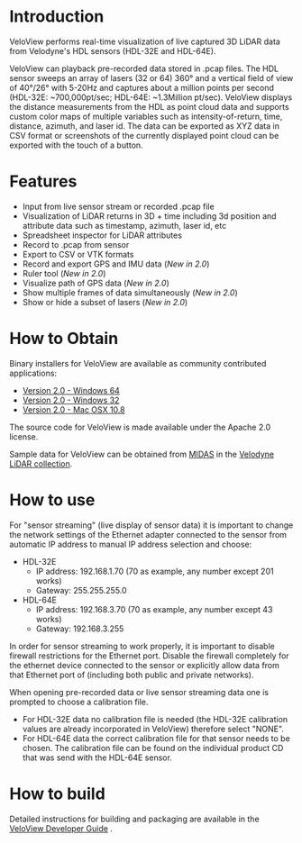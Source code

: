 # Introduction

VeloView performs real-time visualization of live captured 3D LiDAR data
from Velodyne's HDL sensors (HDL-32E and HDL-64E).

VeloView can playback pre-recorded data stored in .pcap files. The HDL
sensor sweeps an array of lasers (32 or 64) 360&deg; and a vertical field of
view of 40&deg;/26&deg; with 5-20Hz and captures about a million points per
second (HDL-32E: ~700,000pt/sec; HDL-64E: ~1.3Million pt/sec).
VeloView displays the distance measurements from the HDL as point cloud
data and supports custom color maps of multiple variables such as
intensity-of-return, time, distance, azimuth, and laser id. The data can
be exported as XYZ data in CSV format or screenshots of the currently
displayed point cloud can be exported with the touch of a button.

# Features

-   Input from live sensor stream or recorded .pcap file
-   Visualization of LiDAR returns in 3D + time including 3d position
    and attribute data such as timestamp, azimuth, laser id, etc
-   Spreadsheet inspector for LiDAR attributes
-   Record to .pcap from sensor
-   Export to CSV or VTK formats
-   Record and export GPS and IMU data (*New in 2.0*)
-   Ruler tool (*New in 2.0*)
-   Visualize path of GPS data (*New in 2.0*)
-   Show multiple frames of data simultaneously (*New in 2.0*)
-   Show or hide a subset of lasers (*New in 2.0*)

# How to Obtain

Binary installers for VeloView are available as community contributed
applications:

* [Version 2.0 - Windows 64](http://www.paraview.org/paraview-downloads/download.php?submit=Download&version=v4.1&type=app&os=win64&downloadFile=VeloView-2.0.0-31032014-Windows-64bit.exe)
* [Version 2.0 - Windows 32](http://www.paraview.org/paraview-downloads/download.php?submit=Download&version=v4.1&type=app&os=win32&downloadFile=VeloView-2.0.0-31032014-Windows-32bit.exe)
* [Version 2.0 - Mac OSX 10.8](http://www.paraview.org/paraview-downloads/download.php?submit=Download&version=v4.1&type=app&os=osx&downloadFile=VeloView-2.0.0-31032014-Darwin-64bit.dmg)

The source code for VeloView is made available under the Apache 2.0
license.

Sample data for VeloView can be obtained from
[MIDAS](http://www.midasplatform.org/) in the
[Velodyne LiDAR
collection](http://midas3.kitware.com/midas/community/29).

# How to use

For "sensor streaming" (live display of sensor data) it
is important to change the network settings of the Ethernet adapter
connected to the sensor from automatic IP address to manual IP address
selection and choose:

* HDL-32E
  * IP address: 192.168.1.70 (70 as example, any number except 201 works)
  * Gateway: 255.255.255.0
* HDL-64E
  * IP address: 192.168.3.70 (70 as example, any number except 43 works)
  * Gateway: 192.168.3.255

In order for sensor streaming to work properly, it is important to
disable firewall restrictions for the Ethernet port. Disable the
firewall completely for the ethernet device connected to the sensor or
explicitly allow data from that Ethernet port of (including both public
and private networks).

When opening pre-recorded data or live sensor streaming data one is
prompted to choose a calibration file.

* For HDL-32E data no calibration
file is needed (the HDL-32E calibration values are already incorporated
in VeloView) therefore select "NONE".
* For HDL-64E data the correct
calibration file for that sensor needs to be chosen. The calibration
file can be found on the individual product CD that was send with the
HDL-64E sensor.

# How to build

Detailed instructions for building and packaging are available in the
[VeloView Developer Guide](Documentation/VeloView_Developer_Guide.pdf) .
